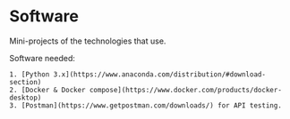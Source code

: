 # Software

Mini-projects of the technologies that use.


Software needed:

    1. [Python 3.x](https://www.anaconda.com/distribution/#download-section)
    2. [Docker & Docker compose](https://www.docker.com/products/docker-desktop)
    3. [Postman](https://www.getpostman.com/downloads/) for API testing.
  